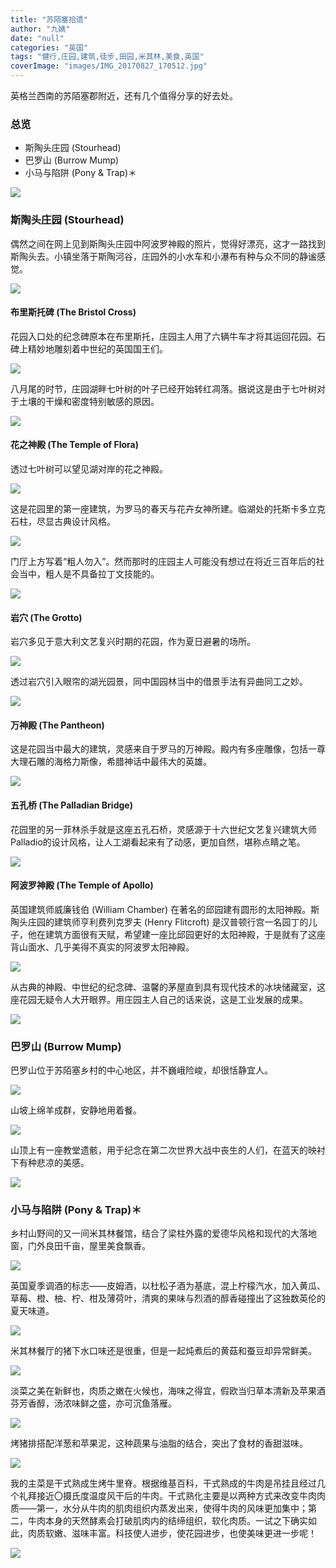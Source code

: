 ```yaml
---
title: "苏陌塞拾遗"
author: "九姨"
date: "null"
categories: "英国"
tags: "健行,庄园,建筑,徒步,田园,米其林,美食,英国"
coverImage: "images/IMG_20170827_170512.jpg"
---
```


英格兰西南的苏陌塞郡附近，还有几个值得分享的好去处。

### 总览

- 斯陶头庄园 (Stourhead)
- 巴罗山 (Burrow Mump)
- 小马与陷阱 (Pony & Trap)＊

![](images/Screen-Shot-2018-03-04-at-22.11.37.png)

### 斯陶头庄园 (Stourhead)

偶然之间在网上见到斯陶头庄园中阿波罗神殿的照片，觉得好漂亮，这才一路找到斯陶头去。小镇坐落于斯陶河谷，庄园外的小水车和小瀑布有种与众不同的静谧感觉。

![](images/IMG_20170901_163742.jpg)

#### 布里斯托碑 (The Bristol Cross)

花园入口处的纪念碑原本在布里斯托，庄园主人用了六辆牛车才将其运回花园。石碑上精妙地雕刻着中世纪的英国国王们。

![](images/IMG_20170901_165006.jpg)

八月尾的时节，庄园湖畔七叶树的叶子已经开始转红凋落。据说这是由于七叶树对于土壤的干燥和密度特别敏感的原因。

![](images/IMG_20170901_163232-e1520286674550.jpg)

#### 花之神殿 (The Temple of Flora)

透过七叶树可以望见湖对岸的花之神殿。

![](images/IMG_20170901_163203.jpg)

这是花园里的第一座建筑，为罗马的春天与花卉女神所建。临湖处的托斯卡多立克石柱，尽显古典设计风格。

![](images/IMG_20170901_163815.jpg)

门厅上方写着“粗人勿入”。然而那时的庄园主人可能没有想过在将近三百年后的社会当中，粗人是不具备拉丁文技能的。

![](images/IMG_20170901_162606.jpg)

#### 岩穴 (The Grotto)

岩穴多见于意大利文艺复兴时期的花园，作为夏日避暑的场所。

![](images/IMG_20170901_160733-e1520197710503.jpg)

透过岩穴引入眼帘的湖光园景，同中国园林当中的借景手法有异曲同工之妙。

![](images/IMG_20170901_160703.jpg)

#### 万神殿 (The Pantheon)

这是花园当中最大的建筑，灵感来自于罗马的万神殿。殿内有多座雕像，包括一尊大理石雕的海格力斯像，希腊神话中最伟大的英雄。

![](images/IMG_20170901_164530.jpg)

#### 五孔桥 (The Palladian Bridge)

花园里的另一菲林杀手就是这座五孔石桥，灵感源于十六世纪文艺复兴建筑大师Palladio的设计风格，让人工湖看起来有了动感，更加自然，堪称点睛之笔。

![](images/IMG_20170901_150313.jpg)

#### 阿波罗神殿 (The Temple of Apollo)

英国建筑师威廉钱伯 (William Chamber) 在著名的邱园建有圆形的太阳神殿。斯陶头庄园的建筑师亨利费列克罗夫 (Henry Flitcroft) 是汉普顿行宫一名园丁的儿子，他在建筑方面很有天赋，希望建一座比邱园更好的太阳神殿，于是就有了这座背山面水、几乎美得不真实的阿波罗太阳神殿。

![](images/IMG_20170901_155339.jpg)

从古典的神殿、中世纪的纪念碑、温馨的茅屋直到具有现代技术的冰块储藏室，这座花园无疑令人大开眼界。用庄园主人自己的话来说，这是工业发展的成果。

![](images/IMG_20170901_152741.jpg)

### 巴罗山 (Burrow Mump)

巴罗山位于苏陌塞乡村的中心地区，并不巍峨险峻，却很恬静宜人。

![](images/IMG_20170827_175817.jpg)

山坡上绵羊成群，安静地用着餐。

![](images/IMG_20170827_175824.jpg)

山顶上有一座教堂遗骸，用于纪念在第二次世界大战中丧生的人们，在蓝天的映衬下有种悲凉的美感。

![](images/IMG_20170827_170512.jpg)

### 小马与陷阱 (Pony & Trap)＊

乡村山野间的又一间米其林餐馆，结合了梁柱外露的爱德华风格和现代的大落地窗，门外良田千亩，屋里美食飘香。

![](images/IMG_20170827_120718.jpg)

英国夏季调酒的标志——皮姆酒，以杜松子酒为基底，混上柠檬汽水，加入黄瓜、草莓、橙、柚、柠、柑及薄荷叶，清爽的果味与烈酒的醇香碰撞出了这独数英伦的夏天味道。

![](images/IMG_20170827_120618-e1520196808810.jpg)

米其林餐厅的猪下水口味还是很重，但是一起炖煮后的黄菇和蚕豆却异常鲜美。

![](images/IMG_20170827_121726.jpg)

淡菜之美在新鲜也，肉质之嫩在火候也，海味之得宜，假欧当归草本清新及苹果酒芬芳香醇，汤浓味鲜之盛，亦可沉鱼落雁。

![](images/IMG_20170827_121733.jpg)

烤猪排搭配洋葱和苹果泥，这种蔬果与油脂的结合，突出了食材的香甜滋味。

![](images/IMG_20170827_123946.jpg)

我的主菜是干式熟成生烤牛里脊。根据维基百科，干式熟成的牛肉是吊挂且经过几个礼拜接近〇摄氏度温度风干后的牛肉。干式熟化主要是以两种方式来改变牛肉肉质——第一，水分从牛肉的肌肉组织内蒸发出来，使得牛肉的风味更加集中；第二，牛肉本身的天然酵素会打破肌肉内的结缔组织，软化肉质。一试之下确实如此，肉质软嫩、滋味丰富。科技使人进步，使花园进步，也使美味更进一步呢！

![](images/IMG_20170827_123933_1.jpg)
